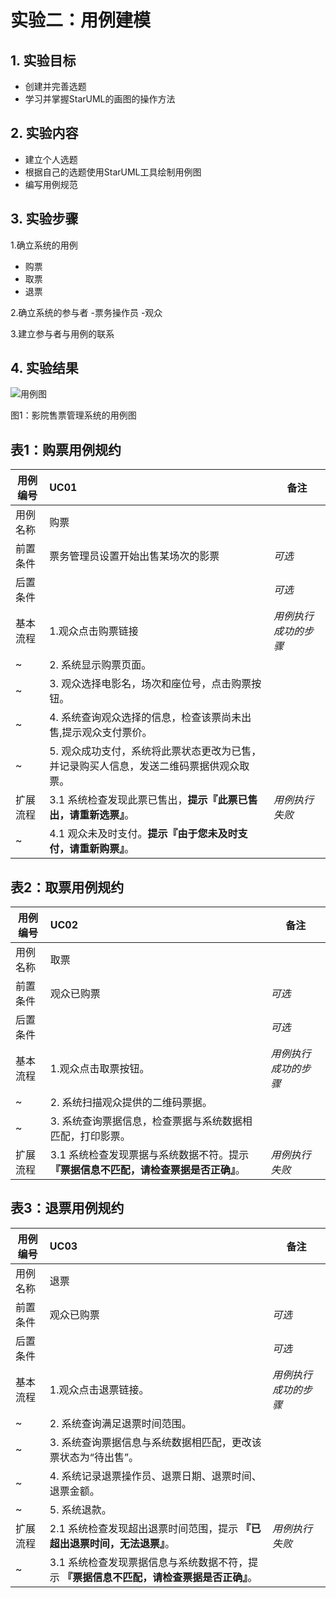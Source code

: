 # 实验二：用例建模

## 1. 实验目标

- 创建并完善选题
- 学习并掌握StarUML的画图的操作方法

## 2. 实验内容

- 建立个人选题
- 根据自己的选题使用StarUML工具绘制用例图
- 编写用例规范

## 3. 实验步骤

1.确立系统的用例
- 购票
- 取票
- 退票

2.确立系统的参与者
-票务操作员
-观众

3.建立参与者与用例的联系


## 4. 实验结果

![用例图](./Lab2_UserCaseDiagram.jpg)

图1：影院售票管理系统的用例图

## 表1：购票用例规约  

用例编号  | UC01 | 备注  
-|:-|-  
用例名称  | 购票  |   
前置条件  |  票务管理员设置开始出售某场次的影票   | *可选*   
后置条件  |      | *可选*   
基本流程  | 1.观众点击购票链接   |*用例执行成功的步骤*    
~| 2. 系统显示购票页面。 |   
~| 3. 观众选择电影名，场次和座位号，点击购票按钮。 |   
~| 4. 系统查询观众选择的信息，检查该票尚未出售,提示观众支付票价。 |   
~| 5.  观众成功支付，系统将此票状态更改为已售，并记录购买人信息，发送二维码票据供观众取票。|  
扩展流程  | 3.1 系统检查发现此票已售出，**提示『此票已售出，请重新选票』**。  |*用例执行失败*    
~| 4.1 观众未及时支付。**提示『由于您未及时支付，请重新购票』**。 | 

## 表2：取票用例规约  

用例编号  | UC02 | 备注  
-|:-|-  
用例名称  | 取票  |   
前置条件  |  观众已购票   | *可选*   
后置条件  |      | *可选*   
基本流程  | 1.观众点击取票按钮。   |*用例执行成功的步骤*    
~| 2. 系统扫描观众提供的二维码票据。 |   
~| 3. 系统查询票据信息，检查票据与系统数据相匹配，打印影票。 |   
扩展流程  | 3.1 系统检查发现票据与系统数据不符。提示 **『票据信息不匹配，请检查票据是否正确』**。 |*用例执行失败*    

## 表3：退票用例规约  

用例编号  | UC03 | 备注  
-|:-|-  
用例名称  | 退票  |   
前置条件  |  观众已购票   | *可选*   
后置条件  |      | *可选*   
基本流程  | 1.观众点击退票链接。   |*用例执行成功的步骤*    
~| 2. 系统查询满足退票时间范围。 |   
~| 3. 系统查询票据信息与系统数据相匹配，更改该票状态为“待出售”。 |   
~| 4. 系统记录退票操作员、退票日期、退票时间、退票金额。|   
~| 5. 系统退款。|  
扩展流程  | 2.1 系统检查发现超出退票时间范围，提示 **『已超出退票时间，无法退票』**。  |*用例执行失败*    
~| 3.1 系统检查发现票据信息与系统数据不符，提示 **『票据信息不匹配，请检查票据是否正确』**。  |   
